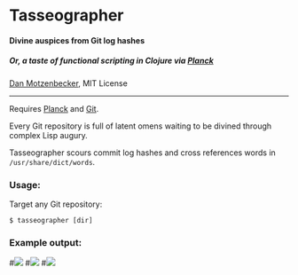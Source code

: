 # Tasseographer
#### Divine auspices from Git log hashes
##### *Or, a taste of functional scripting in Clojure via [Planck](http://planck-repl.org/)*
[Dan Motzenbecker](http://oxism.com/), MIT License
***

Requires [Planck](http://planck-repl.org/) and [Git](https://git-scm.com/).

Every Git repository is full of latent omens waiting to be divined through
complex Lisp augury.

Tasseographer scours commit log hashes and cross references words in
`/usr/share/dict/words`.


### Usage:

Target any Git repository:

```
$ tasseographer [dir]
```

### Example output:

#![](https://dmotz.github.io/tasseographer/1.png)
#![](https://dmotz.github.io/tasseographer/2.png)
#![](https://dmotz.github.io/tasseographer/3.png)
